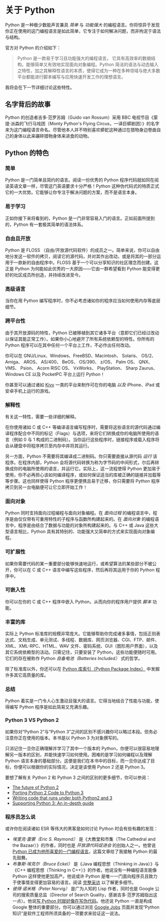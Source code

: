 # 关于 Python

Python 是一种极少数能声言兼具 _简单_ 与 _功能强大_ 的编程语言。你将惊异于发现你正在使用的这门编程语言是如此简单，它专注于如何解决问题，而非拘泥于语法与结构。

官方对 Python 的介绍如下：

> Python 是一款易于学习且功能强大的编程语言。 它具有高效率的数据结构，能够简单又有效地实现面向对象编程。Python 简洁的语法与动态输入之特性，加之其解释性语言的本质，使得它成为一种在多种领域与绝大多数平台都能进行脚本编写与应用快速开发工作的理想语言。

我将会在下一节详细讨论这些特性。

## 名字背后的故事

Python 的创造者吉多·范罗苏姆（Guido van Rossum）采用 BBC 电视节目《蒙提·派森的飞行马戏团（Monty Python's Flying Circus，一译巨蟒剧团）》的名字来为这门编程语言命名。尽管他本人并不特别喜欢蟒蛇这种通过在猎物身边卷曲自己的身体以此来碾碎猎物身体来进食的动物。

## Python 的特色

### 简单

Python 是一门简单且简约的语言。阅读一份优秀的 Python 程序代码就如同在阅读英语文章一样，尽管这门英语要求十分严格！Python 这种伪代码式的特质正式它的一大优势。它能够让你专注于解决问题的方案，而不是语言本身。

### 易于学习

正如你接下来将看到的，Python 是一门非常容易入门的语言。正如前面所提到的，Python 有一套极其简单的语法体系。

### 自由且开放

Python 是 FLOSS （自由/开放源代码软件）的成员之一。简单来说，你可以自由地分发这一软件的拷贝，阅读它的源代码，并对其作出改动，或是将其的一部分运用于一款新的自由程序中。FLOSS 基于一个可以分享知识的社区理念而创建。这正是 Python 为何能如此优秀的一大原因——它由一群希望看到 Python 能变得更好的社区成员所创造，并持续改进至今。

### 高级语言

当你在用 Python 编写程序时，你不必考虑诸如你的程序应当如何使用内存等底层细节。

### 跨平台性

由于其开放源码的特性，Python 已被移植到其它诸多平台（意即它们已经过改动以保证其能正常工作）。如果你小心地避开了所有系统依赖型的特性。你所有的 Python 程序可以在其中任何一个平台上工作，不必作出任何改动。

你可以在 GNU/Linux、Windows、FreeBSD、Macintosh、 Solaris、 OS/2、 Amiga、 AROS、 AS/400、 BeOS、 OS/390、 z/OS、 Palm OS、 QNX、 VMS、 Psion、 Acorn RISC OS、 VxWorks、 PlayStation、 Sharp Zaurus、 Windows CE 以及 PocketPC 平台上运行 Python！

你甚至可以通过诸如 [Kivy](http://kivy.org) 一类的平台来制作可在你的电脑 _以及_ iPhone、iPad 或安卓手机上运行的游戏。

### 解释性

有关这一特性，需要一些详细的解释。

在你使用诸如 C 或 C\++ 等编译语言编写程序时，需要将这些语言的源代码通过编译程序配合中不同的标记（Flags）与选项，来将它们转换成你的电脑所使用的语言（例如 0 与 1 构成的二进制码）。当你运行这些程序时，链接程序或载入程序将会从硬盘中将程序拷贝至内存中并将其运行。

另一方面，Python 不需要将其编译成二进制码。你只需要直接从源代码 _运行_ 该程序。在程序内部，Python 会将源代码转换为称为字节码的中间形式，尔后再转换成你的电脑所使用的语言，并运行它。实际上，这一流程使得 Python 更加易于使用，你不必再担心该如何编译程序，或如何保证适当的库被正确的链接并加载等等步骤。这也同样使得 Python 程序更便携且易于迁移，你只需要将 Python 程序拷贝到另一台电脑便可让它立即开始工作！

### 面向对象

Python 同时支持面向过程编程与面向对象编程。在 _面向过程_ 的编程语言中，程序是由仅仅带有可重用特性的子程序与函数所构建起来的。在 _面向对象_ 的编程语言中，程序是由结合了数据与功能的对象所构建起来的。与 C++ 或 Java 这些大型语言相比，Python 具有其特别的、功能强大又简单的方式来实现面向对象编程。

### 可扩展性

如果你需要代码的某一重要部分能够快速地运行，或希望算法的某些部分不被公开，你可以在 C 或 C\++ 语言中编写这些程序，然后再将其运用于你的 Python 程序中。

### 可嵌入性

你可以在你的 C 或 C\++ 程序中嵌入 Python，从而向你的程序用户提供 _脚本_ 功能。

### 丰富的库

实际上 Python 标准库的规模非常庞大。它能够帮助你完成诸多事情，包括正则表达式、文档生成、单元测试、多线程、数据库、网页浏览器、CGI、FTP、邮件、XML、XML-RPC、HTML、WAV 文件、密码系统、GUI（图形用户界面），以及其它系统依赖型的活动。只需记住，只要安装了 Python，这些功能便随时可用。它们的存在被称作 Python _自备电池（Batteries Included）_ 式的哲学。

除了标准库以外，你还可以在 [Python 库索引（Python Package Index）](http://pypi.python.org/pypi) 中发掘许多其它高质量的库。

### 总结

Python 着实是一门令人心生激动且强大的语言。它得当地结合了性能与功能，使得编写 Python 程序是如此简易又充满乐趣。

### Python 3 VS Python 2

如果你对“Python 2”与“Python 3”之间的区别不感兴趣你可以略过本段。但务必注意你正在使用的版本。本书是以 Python 3 为对象撰写的。

只消记住一旦你正确理解并学习了其中一个版本的 Python，你便可以很容易地理解另一版本的区别，并能快速学习如何使用。困难的是学习如何编程以及理解 Python 语言本身的基础部分。这便是我们在本书中的目标，而一旦你达成了目标，你便可以根据你的实际情况，决定是该使用 Pyhon 2 还是 Python 3。

要想了解有关 Python 2 和 Python 3 之间的区别的更多细节，你可以参阅：

- [The future of Python 2](http://lwn.net/Articles/547191/)
- [Porting Python 2 Code to Python 3](https://docs.python.org/3/howto/pyporting.html)
- [Writing code that runs under both Python2 and 3](https://wiki.python.org/moin/PortingToPy3k/BilingualQuickRef)
- [Supporting Python 3: An in-depth guide](http://python3porting.com)

### 程序员怎么说

或许你在阅读诸如 ESR 等伟大的黑客是如何讨论 Python 时会有些有趣的发现：

- _埃里克·雷蒙（Eric S. Raymond）_ 是《大教堂和市集（The Cathedral and the Bazaar）》的作者，同时也是 _开放源代码促进会_ 的创始人之一。他曾说[Python 已成为他所喜爱的一门编程语言](http://www.python.org/about/success/esr/)。这篇文章给了我接触 Python 的最先鼓舞。
- _布鲁斯·埃克尔（Bruce Eckel）_ 是《Java 编程思想（Thinking in Java）》与《C++ 编程思想（Thinking in C++）》的作者。他说没有一种编程语言能像 Python 这样使他更加高产。他说或许 Python 是唯一一门面向程序员且致力于使事情变得更加容易的语言。阅读 [完整采访](http://www.artima.com/intv/aboutme.html) 以了解更多细节。
- _彼得·诺米格（Peter Norvig）_ 是广为人知的 Lisp 作者，同时也是 Google 公司的搜索质量总监（Director of Search Quality，感谢吉多·范罗苏姆指出这一点）。他说[写 Python 时就好像在写伪代码](https://news.ycombinator.com/item?id=1803815)。他还说 Python 一直是构成 Google 整体的重要部分。你可以通过浏览 [Google Jobs](http://www.google.com/jobs/index.html) 页面并发现“Python 知识”是软件工程师所须具备的一项要求来验证这一说法。